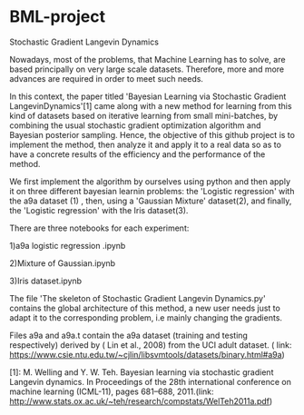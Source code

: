 # BML-project
Stochastic Gradient Langevin Dynamics



Nowadays, most of the problems, that Machine Learning has to solve, are based principally on very large scale datasets. Therefore, more and more advances are required in order to meet such needs.

In this context, the paper titled 'Bayesian Learning via Stochastic Gradient LangevinDynamics'[1] came along with a new method for learning from this kind of datasets based on iterative learning from small mini-batches, by combining the usual stochastic gradient optimization algorithm and Bayesian posterior sampling.
Hence, the objective of this github project is to implement the method, then analyze it and apply it to a real data so as to have a concrete results of the efficiency and the performance of the method.

We first implement the algorithm by ourselves using python and then apply it on three different bayesian learnin problems:  the 'Logistic regression' with the a9a dataset (1) ,  then, using a 'Gaussian Mixture' dataset(2), and finally, the 'Logistic regression' with the Iris dataset(3).

There are three notebooks for each experiment:

1)a9a logistic regression .ipynb

2)Mixture of Gaussian.ipynb

3)Iris dataset.ipynb

The file 'The skeleton of Stochastic Gradient Langevin Dynamics.py' contains the global architecture of this method, a new user needs just to adapt it to the corresponding problem, i.e mainly changing the gradients.

Files a9a and a9a.t contain the a9a dataset (training and testing respectively) derived by ( Lin et al., 2008) from the UCI adult dataset. ( link: https://www.csie.ntu.edu.tw/~cjlin/libsvmtools/datasets/binary.html#a9a)


[1]: M. Welling and Y. W. Teh. Bayesian learning via stochastic gradient Langevin dynamics. In Proceedings of the 28th international conference on machine learning (ICML-11),
pages 681–688, 2011.(link: http://www.stats.ox.ac.uk/~teh/research/compstats/WelTeh2011a.pdf)

